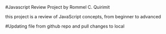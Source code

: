 #Javascript Review Project by Rommel C. Quirimit

this project is a review of JavaScript concepts, from beginner to advanced

#Updating file from github repo and pull changes to local
